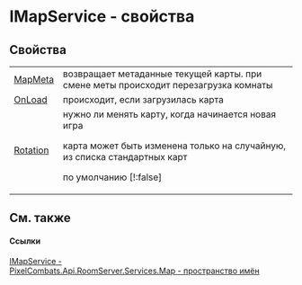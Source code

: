 # IMapService - свойства




## Свойства
<table>
<tr>
<td><a href="9f2d6238-de62-fbe1-4fcb-9075140b5e14">MapMeta</a></td>
<td>возвращает метаданные текущей карты. при смене меты происходит перезагрузка комнаты</td></tr>
<tr>
<td><a href="1fabf1c0-ecac-f618-4788-e9108d78f07b">OnLoad</a></td>
<td>происходит, если загрузилась карта</td></tr>
<tr>
<td><a href="06dea7cd-9f29-9d03-ee4c-7f5c2715bd5d">Rotation</a></td>
<td>нужно ли менять карту, когда начинается новая игра <p>карта может быть изменена только на случайную, из списка стандартных карт</p><p>

по умолчанию [!:false]</p></td></tr>
</table>

## См. также


#### Ссылки
<a href="9e1dceab-bd93-fb8b-b6d3-27d5d7f964bc">IMapService - </a>  
<a href="47d42150-1863-9bd0-b023-1ed80dc2abca">PixelCombats.Api.RoomServer.Services.Map - пространство имён</a>  
